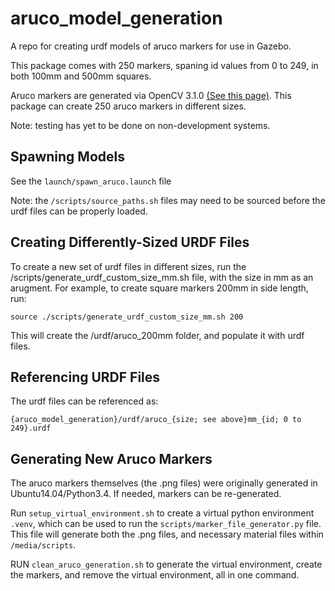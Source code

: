 # aruco_model_generation
A repo for creating urdf models of aruco markers for use in Gazebo.

This package comes with 250 markers, spaning id values from 0 to 249, in both 100mm and 500mm squares.

Aruco markers are generated via OpenCV 3.1.0 [(See this page)](https://docs.opencv.org/3.1.0/d5/dae/tutorial_aruco_detection.html). This package can create 250 aruco markers in different sizes.

Note: testing has yet to be done on non-development systems.

## Spawning Models
See the ```launch/spawn_aruco.launch``` file

Note: the ```/scripts/source_paths.sh``` files may need to be sourced before the urdf files can be properly loaded.

## Creating Differently-Sized URDF Files
To create a new set of urdf files in different sizes, run the /scripts/generate_urdf_custom_size_mm.sh file, with the size in mm as an arugment. For example, to create square markers 200mm in side length, run:
```
source ./scripts/generate_urdf_custom_size_mm.sh 200
```

This will create the /urdf/aruco_200mm folder, and populate it with urdf files.

## Referencing URDF Files
The urdf files can be referenced as:
```
{aruco_model_generation}/urdf/aruco_{size; see above}mm_{id; 0 to 249}.urdf
```

## Generating New Aruco Markers
The aruco markers themselves (the .png files) were originally generated in Ubuntu14.04/Python3.4. If needed, markers can be re-generated.

Run ```setup_virtual_environment.sh``` to create a virtual python environment ```.venv```, which can be used to run the ```scripts/marker_file_generator.py``` file. This file will generate both the .png files, and necessary material files within ```/media/scripts```.

RUN ```clean_aruco_generation.sh``` to generate the virtual environment, create the markers, and remove the virtual environment, all in one command.

